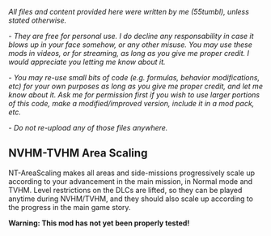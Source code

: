 *All files and content provided here were written by me (55tumbl), unless stated otherwise.*

*- They are free for personal use. I do decline any responsability in case it blows up in your face somehow, or any other misuse.
You may use these mods in videos, or for streaming, as long as you give me proper credit. I would appreciate you letting me know about it.*

*- You may re-use small bits of code (e.g. formulas, behavior modifications, etc) for your own purposes as long as you give me proper credit, and let me know about it.
Ask me for permission first if you wish to use larger portions of this code, make a modified/improved version, include it in a mod pack, etc.*

*- Do not re-upload any of those files anywhere.*


## NVHM-TVHM Area Scaling

NT-AreaScaling makes all areas and side-missions progressively scale up according to your advancement in the main mission, in Normal mode and TVHM.
Level restrictions on the DLCs are lifted, so they can be played anytime during NVHM/TVHM, and they should also scale up according to the progress in the main game story.

**Warning: This mod has not yet been properly tested!**
